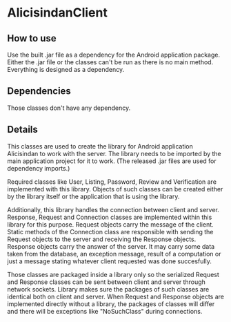 # AlicisindanClient

## How to use
Use the built .jar file as a dependency for the Android application package.
Either the .jar file or the classes can't be run as there is no main method.
Everything is designed as a dependency.

## Dependencies
Those classes don't have any dependency.

## Details

This classes are used to create the library for Android application Alicisindan to work with the server.
The library needs to be imported by the main application project for it to work. (The released .jar files are used for dependency imports.)

Required classes like User, Listing, Password, Review and Verification are implemented with this library.
Objects of such classes can be created either by the library itself or the application that is using the library.

Additionally, this library handles the connection between client and server.
Response, Request and Connection classes are implemented within this library for this purpose.
Request objects carry the message of the client. Static methods of the Connection class are responsible with sending the Request objects to the server and receiving the Response objects.
Response objects carry the answer of the server. It may carry some data taken from the database, an exception message, result of a computation or just a message stating whatever client requested was done succesfully.

Those classes are packaged inside a library only so the serialized Request and Response classes can be sent between client and server through network sockets. Library makes sure the packages of such classes are identical both on client and server.
When Request and Response objects are implemented directly without a library, the packages of classes will differ and there will be exceptions like "NoSuchClass" during connections.
 
